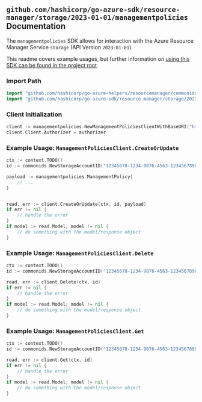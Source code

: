 
## `github.com/hashicorp/go-azure-sdk/resource-manager/storage/2023-01-01/managementpolicies` Documentation

The `managementpolicies` SDK allows for interaction with the Azure Resource Manager Service `storage` (API Version `2023-01-01`).

This readme covers example usages, but further information on [using this SDK can be found in the project root](https://github.com/hashicorp/go-azure-sdk/tree/main/docs).

### Import Path

```go
import "github.com/hashicorp/go-azure-helpers/resourcemanager/commonids"
import "github.com/hashicorp/go-azure-sdk/resource-manager/storage/2023-01-01/managementpolicies"
```


### Client Initialization

```go
client := managementpolicies.NewManagementPoliciesClientWithBaseURI("https://management.azure.com")
client.Client.Authorizer = authorizer
```


### Example Usage: `ManagementPoliciesClient.CreateOrUpdate`

```go
ctx := context.TODO()
id := commonids.NewStorageAccountID("12345678-1234-9876-4563-123456789012", "example-resource-group", "storageAccountValue")

payload := managementpolicies.ManagementPolicy{
	// ...
}


read, err := client.CreateOrUpdate(ctx, id, payload)
if err != nil {
	// handle the error
}
if model := read.Model; model != nil {
	// do something with the model/response object
}
```


### Example Usage: `ManagementPoliciesClient.Delete`

```go
ctx := context.TODO()
id := commonids.NewStorageAccountID("12345678-1234-9876-4563-123456789012", "example-resource-group", "storageAccountValue")

read, err := client.Delete(ctx, id)
if err != nil {
	// handle the error
}
if model := read.Model; model != nil {
	// do something with the model/response object
}
```


### Example Usage: `ManagementPoliciesClient.Get`

```go
ctx := context.TODO()
id := commonids.NewStorageAccountID("12345678-1234-9876-4563-123456789012", "example-resource-group", "storageAccountValue")

read, err := client.Get(ctx, id)
if err != nil {
	// handle the error
}
if model := read.Model; model != nil {
	// do something with the model/response object
}
```
